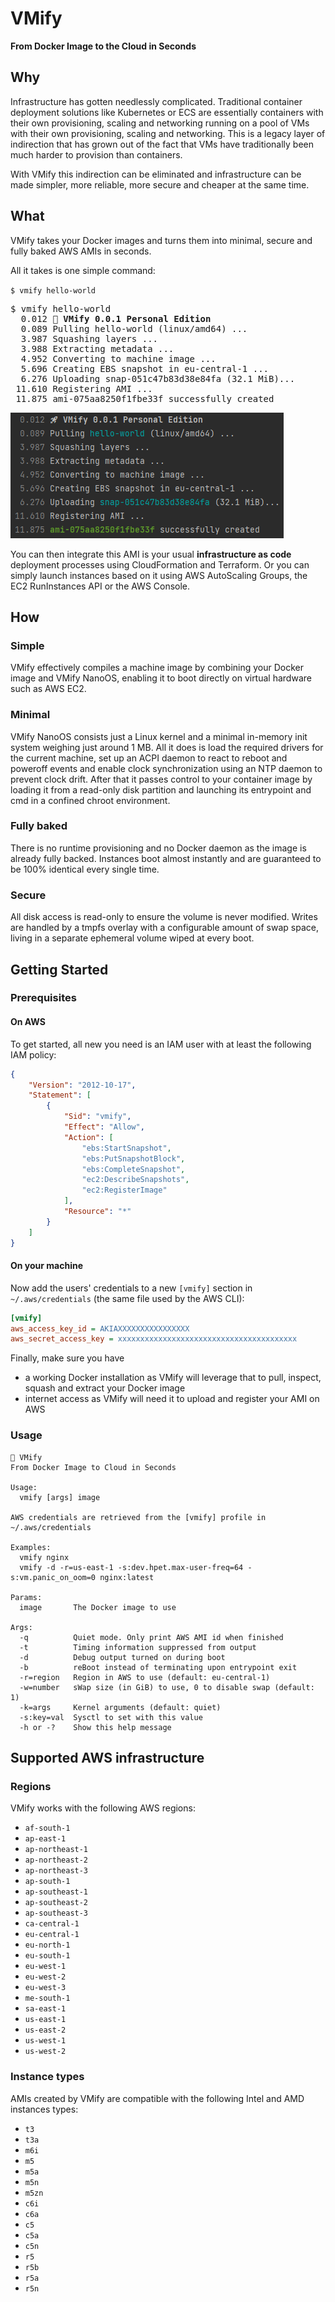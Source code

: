 # VMify
**From Docker Image to the Cloud in Seconds**

## Why

Infrastructure has gotten needlessly complicated. Traditional container deployment solutions like Kubernetes or ECS
are essentially containers with their own provisioning, scaling and networking running on a pool of VMs with their own
provisioning, scaling and networking. This is a legacy layer of indirection that has grown out of the fact that VMs
have traditionally been much harder to provision than containers.

With VMify this indirection can be eliminated and infrastructure can be made simpler, more reliable, more secure and
cheaper at the same time.

## What

VMify takes your Docker images and turns them into minimal, secure and fully baked AWS AMIs in seconds. 

All it takes is one simple command:

`$ vmify hello-world`
<pre>
$ vmify hello-world
  <span color="#888">0.012</span> <b>🚀 VMify 0.0.1 Personal Edition</b>
  0.089 Pulling hello-world (linux/amd64) ...
  3.987 Squashing layers ...
  3.988 Extracting metadata ...
  4.952 Converting to machine image ...
  5.696 Creating EBS snapshot in eu-central-1 ...
  6.276 Uploading snap-051c47b83d38e84fa (32.1 MiB)...
 11.610 Registering AMI ...
 11.875 ami-075aa8250f1fbe33f successfully created
</pre>
![Output](screenshot.png?raw=true)

You can then integrate this AMI is your usual **infrastructure as code** deployment processes using CloudFormation and Terraform.
Or you can simply launch instances based on it using AWS AutoScaling Groups, the EC2 RunInstances API or the AWS Console.

## How

### Simple
VMify effectively compiles a machine image by combining your Docker image and VMify NanoOS, enabling it to boot directly
on virtual hardware such as AWS EC2.

### Minimal
VMify NanoOS consists just a Linux kernel and a minimal in-memory init system weighing just around 1 MB. All it does is
load the required drivers for the current machine, set up an ACPI daemon to react to reboot and poweroff events and
enable clock synchronization using an NTP daemon to prevent clock drift. After that it passes control to your container
image by loading it from a read-only disk partition and launching its entrypoint and cmd in a confined chroot
environment.

### Fully baked
There is no runtime provisioning and no Docker daemon as the image is already fully backed. Instances boot almost
instantly and are guaranteed to be 100% identical every single time.

### Secure
All disk access is read-only to ensure the volume is never modified. Writes are handled by a tmpfs overlay with a 
configurable amount of swap space, living in a separate ephemeral volume wiped at every boot.

## Getting Started

### Prerequisites

#### On AWS
To get started, all new you need is an IAM user with at least the following IAM policy:
```json
{
    "Version": "2012-10-17",
    "Statement": [
        {
            "Sid": "vmify",
            "Effect": "Allow",
            "Action": [
                "ebs:StartSnapshot",
                "ebs:PutSnapshotBlock",
                "ebs:CompleteSnapshot",
                "ec2:DescribeSnapshots",
                "ec2:RegisterImage"
            ],
            "Resource": "*"
        }
    ]
}
```

#### On your machine
Now add the users' credentials to a new `[vmify]` section in `~/.aws/credentials` (the same file used by the AWS CLI):
```ini
[vmify]
aws_access_key_id = AKIAXXXXXXXXXXXXXXXX
aws_secret_access_key = xxxxxxxxxxxxxxxxxxxxxxxxxxxxxxxxxxxxxxxx
```

Finally, make sure you have
- a working Docker installation as VMify will leverage that to pull, inspect, squash and
extract your Docker image
- internet access as VMify will need it to upload and register your AMI on AWS

### Usage

```
🚀 VMify
From Docker Image to Cloud in Seconds

Usage: 
  vmify [args] image

AWS credentials are retrieved from the [vmify] profile in ~/.aws/credentials

Examples:
  vmify nginx
  vmify -d -r=us-east-1 -s:dev.hpet.max-user-freq=64 -s:vm.panic_on_oom=0 nginx:latest

Params:
  image       The Docker image to use
  
Args:
  -q          Quiet mode. Only print AWS AMI id when finished
  -t          Timing information suppressed from output
  -d          Debug output turned on during boot
  -b          reBoot instead of terminating upon entrypoint exit
  -r=region   Region in AWS to use (default: eu-central-1)
  -w=number   sWap size (in GiB) to use, 0 to disable swap (default: 1)
  -k=args     Kernel arguments (default: quiet)
  -s:key=val  Sysctl to set with this value
  -h or -?    Show this help message
```

## Supported AWS infrastructure

### Regions

VMify works with the following AWS regions:
- `af-south-1`
- `ap-east-1`
- `ap-northeast-1`
- `ap-northeast-2`
- `ap-northeast-3`
- `ap-south-1`
- `ap-southeast-1`
- `ap-southeast-2`
- `ap-southeast-3`
- `ca-central-1`
- `eu-central-1`
- `eu-north-1`
- `eu-south-1`
- `eu-west-1`
- `eu-west-2`
- `eu-west-3`
- `me-south-1`
- `sa-east-1`
- `us-east-1`
- `us-east-2`
- `us-west-1`
- `us-west-2`

### Instance types

AMIs created by VMify are compatible with the following Intel and AMD instances types:
- `t3`
- `t3a`
- `m6i`
- `m5`
- `m5a`
- `m5n`
- `m5zn`
- `c6i`
- `c6a`
- `c5`
- `c5a`
- `c5n`
- `r5`
- `r5b`
- `r5a`
- `r5n`